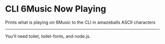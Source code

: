 # CLI 6Music Now Playing

Prints what is playing on 6Music to the CLI in amazeballs ASCII characters

-----------------------

You'll need toilet, toilet-fonts, and node.js.
